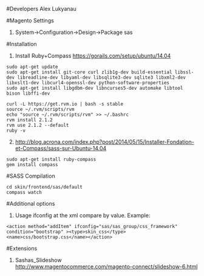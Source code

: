 #Developers
Alex Lukyanau

#Magento Settings
1. System->Configuration->Design->Package  sas

#Installation
1. Install Ruby+Compass 
   https://gorails.com/setup/ubuntu/14.04 <br/>
```
sudo apt-get update 
sudo apt-get install git-core curl zlib1g-dev build-essential libssl-dev libreadline-dev libyaml-dev libsqlite3-dev sqlite3 libxml2-dev libxslt1-dev libcurl4-openssl-dev python-software-properties 
sudo apt-get install libgdbm-dev libncurses5-dev automake libtool bison libffi-dev 
```

```
curl -L https://get.rvm.io | bash -s stable 
source ~/.rvm/scripts/rvm 
echo "source ~/.rvm/scripts/rvm" >> ~/.bashrc 
rvm install 2.1.2 
rvm use 2.1.2 --default
ruby -v
```
2. http://blog.acrona.com/index.php?post/2014/05/15/Installer-Fondation-et-Compass/sass-sur-Ubuntu-14.04
```
sudo apt-get install ruby-compass
gem install compass
```

#SASS Compilation
```
cd skin/frontend/sas/default
compass watch
```

#Additional options 

1. Usage ifconfig at the xml compare by value. Example: 

```
<action method="addItem" ifconfig="sas/sas_group/css_framework" condition="bootstrap" ><type>skin_css</type><name>css/bootstrap.css</name></action> 
```

#Extensions

1. Sashas_Slideshow <br/>
http://www.magentocommerce.com/magento-connect/slideshow-6.html <br/>



